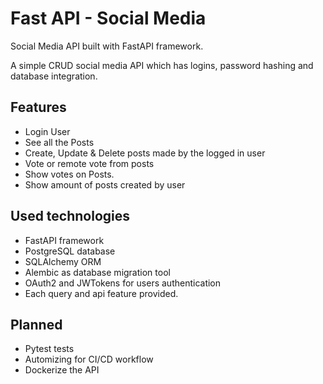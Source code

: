 # Fast API - Social Media
Social Media API built with FastAPI framework.

A simple CRUD social media API which has logins, password hashing and database integration.

## Features
- Login User
- See all the Posts
- Create, Update & Delete posts made by the logged in user
- Vote or remote vote from posts
- Show votes on Posts.
- Show amount of posts created by user


## Used technologies
- FastAPI framework
- PostgreSQL database
- SQLAlchemy ORM
- Alembic as database migration tool
- OAuth2 and JWTokens for users authentication
- Each query and api feature provided.

## Planned
- Pytest tests
- Automizing for CI/CD workflow
- Dockerize the API 
